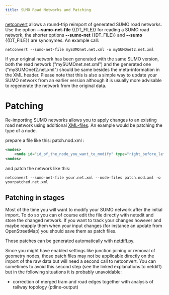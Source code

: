 ```yaml
---
title: SUMO Road Networks and Patching
---
```


[netconvert](../../netconvert.md) allows a round-trip reimport of
generated SUMO road networks. Use the option **--sumo-net-file** {{DT_FILE}} for reading a SUMO road
network, the shorter options **--sumo-net** {{DT_FILE}} and **--sumo** {{DT_FILE}} are synonymes. An example call:

```
netconvert --sumo-net-file mySUMOnet.net.xml -o mySUMOnet2.net.xml
```

If your original network has been generated with the same SUMO version,
both the read network ("mySUMOnet.net.xml") and
the generated one ("mySUMOnet2.net.xml") should be same besides the
meta-information in the XML header. Please note that this is also
a simple way to update your SUMO network from an earlier version
although it is usually more advisable to regenerate the network from the original data.

# Patching

Re-importing SUMO networks allows you to apply changes to an existing
road network using additional
[XML-files](../../Networks/PlainXML.md).
An example would be patching the type of a node.

prepare a file like this: patch.nod.xml :

```xml
<nodes>
    <node id="id_of_the_node_you_want_to_modify" type="right_before_left"/>
<nodes>
```

and patch the network like this:

```
netconvert --sumo-net-file your.net.xml --node-files patch.nod.xml -o yourpatched.net.xml
```

## Patching in stages
Most of the time you will want to modify your SUMO network after the initial import.
To do so you can of course edit the file directly with netedit and store the changed
network. If you want to track your changes however and maybe reapply them when your
input changes (for instance an update from OpenStreetMap) you should save them as patch files.

Those patches can be generated automatically with [netdiff.py](../../Tools/Net.md#netdiffpy).

Since you might have enabled settings like junction joining or removal of geometry nodes,
those patch files may not be applicable directly on the import of the raw data but will need
a second call to netconvert. You can sometimes to avoid this second step (see the linked
explanations to netdiff) but in the following situations it is probably unavoidable:

- correction of merged tram and road edges together with analysis of railway topology (ptline-output)

